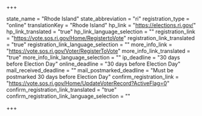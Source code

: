 +++

state_name = "Rhode Island"
state_abbreviation = "ri"
registration_type = "online"
translationKey = "Rhode Island"
hp_link = "https://elections.ri.gov/"
hp_link_translated = "true"
hp_link_language_selection = ""
registration_link = "https://vote.sos.ri.gov/Home/RegistertoVote"
registration_link_translated = "true"
registration_link_language_selection = ""
more_info_link = "https://vote.sos.ri.gov/Voter/RegisterToVote"
more_info_link_translated = "true"
more_info_link_language_selection = ""
ip_deadline = "30 days before Election Day"
online_deadline = "30 days before Election Day"
mail_received_deadline = ""
mail_postmarked_deadline = "Must be postmarked 30 days before Election Day"
confirm_registration_link = "https://vote.sos.ri.gov/Home/UpdateVoterRecord?ActiveFlag=0"
confirm_registration_link_translated = "true"
confirm_registration_link_language_selection = ""

+++